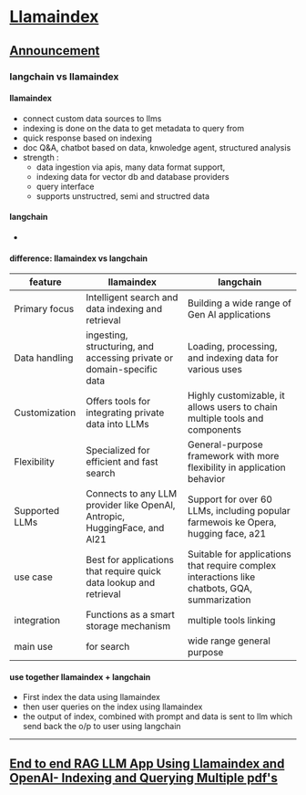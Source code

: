 # [Llamaindex](https://www.youtube.com/playlist?list=PLZoTAELRMXVNOWh1SDXt5NFujQMOt-CWy)

## [Announcement](https://youtu.be/1eym7BTnuNg)
### langchain vs llamaindex
#### llamaindex
- connect custom data sources to llms
- indexing is done on the data to get metadata to query from
- quick response based on indexing
- doc Q&A, chatbot based on data, knwoledge agent, structured analysis
- strength :
    - data ingestion via apis, many data format support, 
    - indexing data for vector db and database providers
    - query interface 
    - supports unstructred, semi and structred data

#### langchain
- 


#### difference: llamaindex vs langchain
feature | llamaindex | langchain |
|-|-|-|
Primary focus | Intelligent search and data indexing and retrieval  |  Building a wide range of Gen Al applications
Data handling | ingesting, structuring, and accessing private or domain-specific data  | Loading, processing, and indexing data for various uses
Customization | Offers tools for integrating private data into LLMs  | Highly customizable, it allows users to chain multiple tools and components
Flexibility | Specialized for efficient and fast search  | General-purpose framework with more flexibility in application behavior
Supported LLMs | Connects to any LLM provider like OpenAl, Antropic, HuggingFace, and Al21  | Support for over 60 LLMs, including popular farmewois ke Opera, hugging face, a21
use case | Best for applications that require quick data lookup and retrieval  | Suitable for applications that require complex interactions like chatbots, GQA, summarization
integration | Functions as a smart storage mechanism  |  multiple tools linking
main use | for search | wide range general purpose

#### use together llamaindex + langchain
- First index the data using llamaindex
- then user queries on the index using llamaindex
- the output of index, combined with prompt and data is sent to llm which send back the o/p to user using langchain

---

## [End to end RAG LLM App Using Llamaindex and OpenAI- Indexing and Querying Multiple pdf's](https://youtu.be/hH4WkgILUD4)
###
